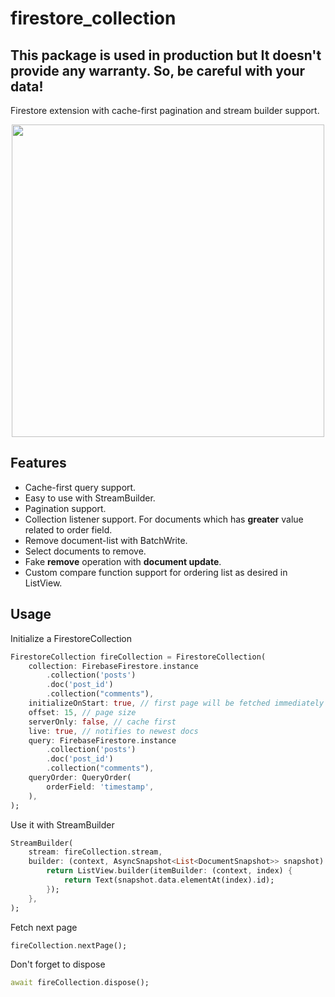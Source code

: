 # firestore_collection

## This package is used in production but It doesn't provide any warranty. So, be careful with your **data**!

Firestore extension with cache-first pagination and stream builder support.

<p align="center">
  <img src="https://github.com/furkansarihan/firestore_collection/tree/master/assets/screen.gif" height="500px">
</p>

## Features
- Cache-first query support.
- Easy to use with StreamBuilder.
- Pagination support.
- Collection listener support. For documents which has **greater** value related to order field.
- Remove document-list with BatchWrite.
- Select documents to remove.
- Fake **remove** operation with **document update**.
- Custom compare function support for ordering list as desired in ListView.

## Usage

Initialize a FirestoreCollection

``` Dart
FirestoreCollection fireCollection = FirestoreCollection(
    collection: FirebaseFirestore.instance
        .collection('posts')
        .doc('post_id')
        .collection("comments"),
    initializeOnStart: true, // first page will be fetched immediately
    offset: 15, // page size
    serverOnly: false, // cache first
    live: true, // notifies to newest docs
    query: FirebaseFirestore.instance
        .collection('posts')
        .doc('post_id')
        .collection("comments"),
    queryOrder: QueryOrder(
        orderField: 'timestamp',
    ),
);
```

Use it with StreamBuilder

``` Dart
StreamBuilder(
    stream: fireCollection.stream,
    builder: (context, AsyncSnapshot<List<DocumentSnapshot>> snapshot) {
        return ListView.builder(itemBuilder: (context, index) {
            return Text(snapshot.data.elementAt(index).id);
        });
    },
);
```

Fetch next page

``` Dart
fireCollection.nextPage();
```

Don't forget to dispose

``` Dart
await fireCollection.dispose();
```